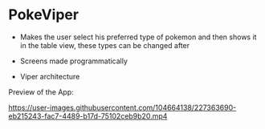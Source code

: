 # PokeViper


- Makes the user select his preferred type of pokemon and then shows it in the table view, these types can be changed after

- Screens made programmatically

- Viper architecture

Preview of the App:

https://user-images.githubusercontent.com/104664138/227363690-eb215243-fac7-4489-b17d-75102ceb9b20.mp4

